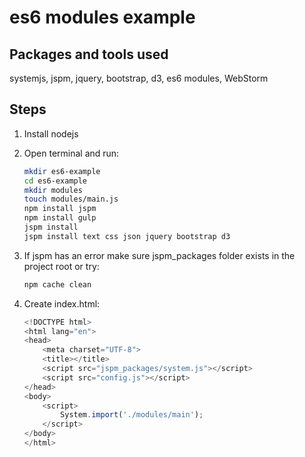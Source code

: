 es6 modules example
===========

Packages and tools used
---
systemjs, jspm, jquery, bootstrap, d3, es6 modules, WebStorm

Steps
---

1. Install nodejs
2. Open terminal and run:

    ```sh
    mkdir es6-example
    cd es6-example
    mkdir modules
    touch modules/main.js
    npm install jspm
    npm install gulp
    jspm install
    jspm install text css json jquery bootstrap d3
    ```
    
2. If jspm has an error make sure jspm_packages folder exists in the project root or try: 
    
    ```sh
    npm cache clean
    ```
    
3. Create index.html:

    ```javascript
    <!DOCTYPE html>
    <html lang="en">
    <head>
        <meta charset="UTF-8">
        <title></title>
        <script src="jspm_packages/system.js"></script>
        <script src="config.js"></script>
    </head>
    <body>
        <script>
            System.import('./modules/main');
        </script>
    </body>
    </html>
    ```
